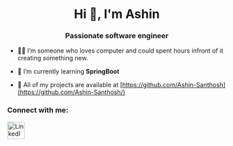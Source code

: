 <h1 align="center">Hi 👋, I'm Ashin</h1>
<h3 align="center">Passionate software engineer</h3>

- 👨‍💻 I’m someone who loves computer and could spent hours infront of it creating something new.

- 🌱 I’m currently learning **SpringBoot**

- 📂 All of my projects are available at [https://github.com/Ashin-Santhosh](https://github.com/Ashin-Santhosh/)

<h3 align="left">Connect with me:</h3>
<p align="left">
<a href="https://www.linkedin.com/in/ashin-santhosh-275123226/" target="blank"><img align="center" src="https://static.vecteezy.com/system/resources/previews/016/716/470/non_2x/linkedin-icon-free-png.png" alt="LinkedIn" height="40" width="40" /></a>
</p>
